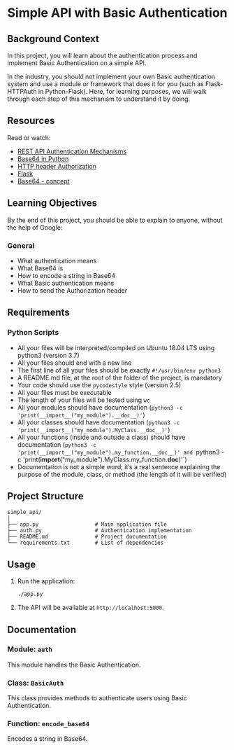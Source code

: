 # Simple API with Basic Authentication

## Background Context

In this project, you will learn about the authentication process and implement Basic Authentication on a simple API.

In the industry, you should not implement your own Basic authentication system and use a module or framework that does it for you (such as Flask-HTTPAuth in Python-Flask). Here, for learning purposes, we will walk through each step of this mechanism to understand it by doing.

## Resources

Read or watch:

- [REST API Authentication Mechanisms](https://chatgpt.com/c/ef4dba1f-fed3-4b25-97a7-c53dae11e42c#)
- [Base64 in Python](https://chatgpt.com/c/ef4dba1f-fed3-4b25-97a7-c53dae11e42c#)
- [HTTP header Authorization](https://chatgpt.com/c/ef4dba1f-fed3-4b25-97a7-c53dae11e42c#)
- [Flask](https://chatgpt.com/c/ef4dba1f-fed3-4b25-97a7-c53dae11e42c#)
- [Base64 - concept](https://chatgpt.com/c/ef4dba1f-fed3-4b25-97a7-c53dae11e42c#)

## Learning Objectives

By the end of this project, you should be able to explain to anyone, without the help of Google:

### General
- What authentication means
- What Base64 is
- How to encode a string in Base64
- What Basic authentication means
- How to send the Authorization header

## Requirements

### Python Scripts
- All your files will be interpreted/compiled on Ubuntu 18.04 LTS using python3 (version 3.7)
- All your files should end with a new line
- The first line of all your files should be exactly `#!/usr/bin/env python3`
- A README.md file, at the root of the folder of the project, is mandatory
- Your code should use the `pycodestyle` style (version 2.5)
- All your files must be executable
- The length of your files will be tested using `wc`
- All your modules should have documentation (`python3 -c 'print(__import__("my_module").__doc__)'`)
- All your classes should have documentation (`python3 -c 'print(__import__("my_module").MyClass.__doc__)'`)
- All your functions (inside and outside a class) should have documentation (`python3 -c 'print(__import__("my_module").my_function.__doc__)' and `python3 -c 'print(__import__("my_module").MyClass.my_function.__doc__)'`)
- Documentation is not a simple word; it’s a real sentence explaining the purpose of the module, class, or method (the length of it will be verified)

## Project Structure

```
simple_api/
│
├── app.py                  # Main application file
├── auth.py                 # Authentication implementation
├── README.md               # Project documentation
└── requirements.txt        # List of dependencies
```

## Usage

1. Run the application:
    ```bash
    ./app.py
    ```
2. The API will be available at `http://localhost:5000`.

## Documentation

### Module: `auth`

This module handles the Basic Authentication.

### Class: `BasicAuth`

This class provides methods to authenticate users using Basic Authentication.

### Function: `encode_base64`

Encodes a string in Base64.
